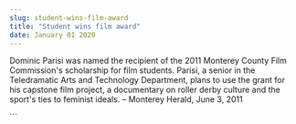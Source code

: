 ```yaml
---
slug: student-wins-film-award
title: "Student wins film award"
date: January 01 2020
---
```


 
<p>
  Dominic Parisi was named the recipient of the 2011 Monterey County Film
  Commission's scholarship for film students. Parisi, a senior in the
  Teledramatic Arts and Technology Department, plans to use the grant for his
  capstone film project, a documentary on roller derby culture and the sport's
  ties to feminist ideals. – Monterey Herald, June 3, 2011
</p>
```
